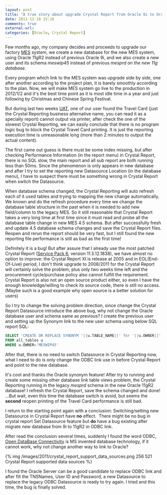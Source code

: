 ```yaml
---
layout: post
title: "A true story about upgrade Crystal Report from Oracle 9i to Oracle 11gR2"
date: 2011-12-18 15:16
comments: true
external-url:
categories: [Oracle, Crystal Report]
---
```

Few months ago, my company decides and proceeds to upgrade our factory <a href="http://en.wikipedia.org/wiki/Manufacturing_execution_system" target="_blank">MES</a> system, we create a new database for the new MES system, using Oracle 11gR2 instead of previous Oracle 9i, and we also create a new user and its schema <em>meswip45</em> instead of previous <em>mesprd on the new 11g database</em>.

Every program which link to the MES system was upgrade side by side, one after another according to the project plan, it is barely smoothly according to the plan. Now, we will make MES system go live to the production in 2012/1/2 and it's the best time point as it is most idle time in a year and just following by Christmas and Chinese Spring Festival.

But during last two weeks <a href="http://en.wikipedia.org/wiki/Acceptance_testing#User_acceptance_testing" target="_blank">UAT</a>, one of our user found the Travel Card (just the Crystal Reporting business alternative name, you can read it as a specially report) cannot output via printer, <!--more-->after check the one of the slowest Crystal Reporting, we can easily conclude that there is no program logic bug to block the Crystal Travel Card printing. It is just the reporting execution time is unreasonable long (more than 2 minutes to output the actual content).

The first came out guess is there must be some index missing, but after checking Performance Information (in the report menu) in Crystal Report, there is no SQL slow, the main report and all sub report are both running less than 50ms. Since the phenomenon is only appears in new database and after I try to set the reporting new Datasource Location (in the database menu), I have to suspect there must be something wrong in Crystal Report when switch the Datasource.

When database schema changed, the Crystal Reporting will auto refresh each of it used tables and trying to mapping the new change automatically. We known and do the refresh procedure every time we change the database table structure in the past when it is needed to add new field/column to the legacy MES. So it still reasonable that Crystal Report takes a very long time at first time since it must read and probe all the database table change in new MES 4.5 schema. But after successfully fresh and update 4.5 database schema changes and save the Crystal Report files. Reopen and rerun the report should be very fast, but I still found the new reporting file performance is still as bad as the first time!

Definitely it is a bug! But after assure that I already use the most patched Crystal Report (<a href="https://websmp230.sap-ag.de/sap(bD16aCZjPTAwMQ==)/bc/bsp/spn/bobj_download/main.htm" target="_blank">Service Pack 6</a>, version 11.5.12.1838), we have almost no option to improve: the Crystal Report XI is release at 2005 and in EOL(End-Of-Live) period, I don't think upgrade to 2008/2011 for the Crystal Report will certainly solve the problem, plus only two weeks time left and the procurement cycle/purchase policy also cannot fulfill the requirement. Crystal Report is also not an open source product either, so even I have the enough knowledge/willing to check its source code, there is still no access. (Maybe such is a good example why open source is a better solution for users)

So I try to change the solving problem direction, since change the Crystal Report Datasource introduce the above bug, why not change the Oracle database user and schema same as previous? I create the previous user and setting up the Synonym link to the new user schema using below SQL report SQL:

```sql Create Synonym SQLs
SELECT 'CREATE OR REPLACE SYNONYM '||u.TABLE_NAME||' for '||u.OWNER||'.'||u.TABLE_NAME||' ;'
FROM all_tables u
WHERE u.OWNER='MESWIP45'
```

After that, there is no need to switch Datasource in Crystal Reporting now, what I need to do is only change the ODBC link use in before Crystal Report and point to the new database.

It's cool and thanks the Oracle synonym feature! After try to running and create some missing other database link table views problem, the Crystal Reporting running in the legacy <em>mesprd </em>schema in the new Oracle 11gR2 database! I refresh the Crystal Report, save the schema changed and done! &hellip;But wait, even this time the database switch is avoid, but seems the <strong>second</strong> reopen printing of the Travel Card performance is still bad.

I return to the starting point again with a conclusion: Switching/setting new Datasource in Crystal Report have <strong>no</strong> effect.&nbsp; There might be no bug in crystal report Set Datasource feature but <strong>do</strong> have a bug existing after migrate new database from 9i to 11gR2 in ODBC link.

After read the conclusion several times, suddenly I found the word ODBC, <a href="http://en.wikipedia.org/wiki/ODBC" target="_blank">Open DataBase Connectivity</a> is MS invented database technology, if it cannot work, why not change another way to link to Oracle?

{% img /images/2011/crystal_report_support_data_sources.png 256 521 Crystal Report supported data sources %}

I found the Oracle Server can be a good candidate to replace ODBC link and after fill the TNSNames, User ID and Password, a new Datasource to replace the legacy ODBC Datasource is ready to try again. I tried and this time, the bug is finally solved.
